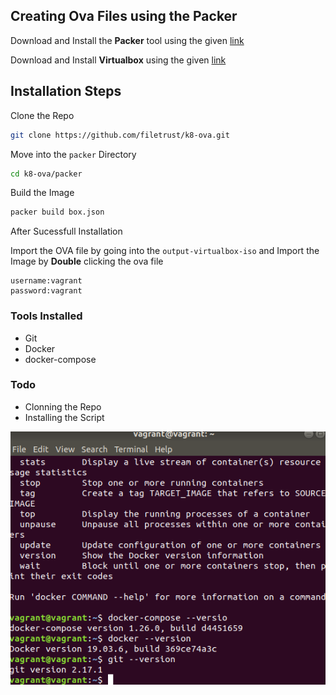 ## Creating Ova Files using the Packer

Download and Install the **Packer** tool using the given [link](https://www.packer.io/downloads)

Download and Install **Virtualbox** using the given [link](https://www.virtualbox.org/manual/ch02.html)

## Installation Steps

Clone the Repo

``` bash
git clone https://github.com/filetrust/k8-ova.git
```

Move into the `packer` Directory

``` bash
cd k8-ova/packer
```

Build the Image

``` bash
packer build box.json
```

After Sucessfull Installation

Import the OVA file by going into the `output-virtualbox-iso` and Import the Image by **Double** clicking the ova file 

```
username:vagrant
password:vagrant
```

### Tools Installed

- Git
- Docker
- docker-compose

### Todo

- Clonning the Repo
- Installing the Script

![ver](ver.png)